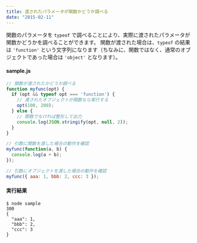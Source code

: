```yaml
---
title: 渡されたパラメータが関数かどうか調べる
date: "2015-02-11"
---
```


関数のパラメータを `typeof` で調べることにより、実際に渡されたパラメータが関数かどうかを調べることができます。
関数が渡された場合は、`typeof` の結果は `'function'` という文字列になります（ちなみに、関数ではなく、通常のオブジェクトであった場合は `'object'` となります）。


#### sample.js

```javascript
// 関数が渡されたかどうか調べる
function myfunc(opt) {
  if (opt && typeof opt === 'function') {
    // 渡されたオブジェクトが関数なら実行する
    opt(100, 200);
  } else {
    // 関数でなければ整形して出力
    console.log(JSON.stringify(opt, null, 2));
  }
}

// 引数に関数を渡した場合の動作を確認
myfunc(function(a, b) {
  console.log(a + b);
});

// 引数にオブジェクトを渡した場合の動作を確認
myfunc({ aaa: 1, bbb: 2, ccc: 3 });
```

#### 実行結果

```
$ node sample
300
{
  "aaa": 1,
  "bbb": 2,
  "ccc": 3
}
```

